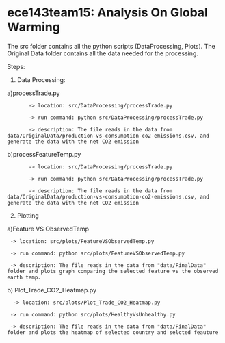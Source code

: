 # ece143team15: Analysis On Global Warming

The src folder contains all the python scripts (DataProcessing, Plots). The Original Data folder contains all the data needed for the processing.

Steps:
 1. Data Processing:
     
   a)processTrade.py
      
           -> location: src/DataProcessing/processTrade.py
           
           -> run command: python src/DataProcessing/processTrade.py
           
           -> description: The file reads in the data from data/OriginalData/production-vs-consumption-co2-emissions.csv, and generate the data with the net CO2 emission


  b)processFeatureTemp.py 
      
           -> location: src/DataProcessing/processTrade.py
           
           -> run command: python src/DataProcessing/processTrade.py
           
           -> description: The file reads in the data from data/OriginalData/production-vs-consumption-co2-emissions.csv, and generate the data with the net CO2 emission
    
 2. Plotting
   
   a)Feature VS ObservedTemp
     
     -> location: src/plots/FeatureVSObservedTemp.py 
     
     -> run command: python src/plots/FeatureVSObservedTemp.py 
     
     -> description: The file reads in the data from "data/FinalData" folder and plots graph comparing the selected feature vs the observed earth temp. 
   
   b) Plot_Trade_CO2_Heatmap.py 
      
      -> location: src/plots/Plot_Trade_CO2_Heatmap.py 
     
     -> run command: python src/plots/HealthyVsUnhealthy.py
     
     -> description: The file reads in the data from "data/FinalData" folder and plots the heatmap of selected country and selcted feauture
    
